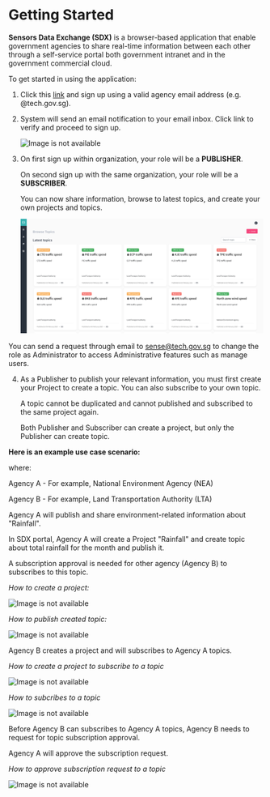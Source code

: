 
# Getting Started

**Sensors Data Exchange (SDX)** is a browser-based application that enable government agencies to share real-time information between each other through a self-service portal both government intranet and in the government commercial cloud.

To get started in using the application:

1. Click this [link](https://sdx.sensors.gov.sg/sdx/home) and sign up using a valid agency email address (e.g. @tech.gov.sg). 

2. System will send an email notification to your email inbox. Click link to verify and proceed to sign up. 
   
   ![Image is not available](vid0howtosignup.gif)
   
3. On first sign up within organization, your role will be a **PUBLISHER**. 

   On second sign up with the same organization, your role will be a **SUBSCRIBER**.

   You can now share information, browse to latest topics, and create your own projects and topics.

   ![Image is not available](Fig1.png)

You can send a request through email to <sense@tech.gov.sg> to change the role as Administrator to access Administrative features such as manage users.

4. As a Publisher to publish your relevant information, you must first create your Project to create a topic. You can   also subscribe to your own topic. 

   A topic cannot be duplicated and cannot published and subscribed to the same project again. 
   
   Both Publisher and Subscriber can create a project, but only the Publisher can create topic. 
   
**Here is an example use case scenario:**

where:

Agency A - For example, National Environment Agency (NEA)

Agency B - For example, Land Transportation Authority (LTA)
   

Agency A will publish and share environment-related information about "Rainfall". 

In SDX portal, Agency A will create a Project "Rainfall" and create topic about total rainfall for the month and publish it. 

A subscription approval is needed for other agency (Agency B) to subscribes to this topic.
   
*How to create a project:*

![Image is not available](vid1createproject.gif)

*How to publish created topic:*
   
![Image is not available](vid2publishtopic.gif)
   
Agency B creates a project and will subscribes to Agency A topics.
   
*How to create a project to subscribe to a topic*
   
![Image is not available](vid3createprojectforsubscribe.gif)
   
*How to subcribes to a topic*
   
![Image is not available](vid4subscribetotopic.gif)
   
Before Agency B can subscribes to Agency A topics, Agency B needs to request for topic subscription approval. 

Agency A will approve the subscription request. 
  
*How to approve subscription request to a topic*
   
![Image is not available](vid5approvedsubscribetopic.gif)
   

